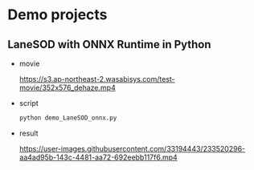 # Demo projects

## LaneSOD with ONNX Runtime in Python

- movie

  https://s3.ap-northeast-2.wasabisys.com/test-movie/352x576_dehaze.mp4

- script
  ```bash
  python demo_LaneSOD_onnx.py
  ```

- result

  https://user-images.githubusercontent.com/33194443/233520296-aa4ad95b-143c-4481-aa72-692eebb117f6.mp4
